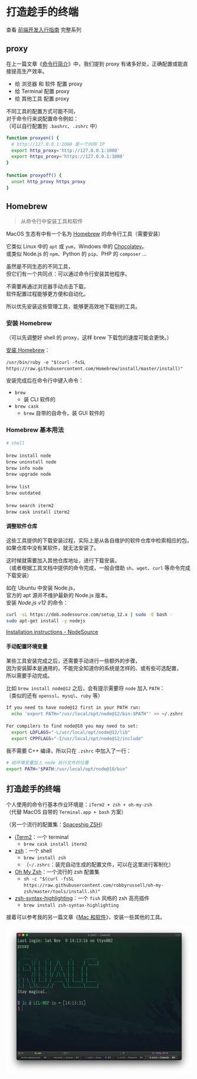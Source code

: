 # 打造趁手的终端

查看 [前端开发入行指南](./fe-development-cookbook.md) 完整系列

## proxy

在上一篇文章《[命令行简介](./terminal-intro.md)》中，我们提到 proxy 有诸多好处，正确配置或能直接提高生产效率。

- 给 浏览器 和 软件 配置 proxy
- 给 Terminal 配置 proxy
- 给 其他工具 配置 proxy

不同工具的配置方式可能不同，  
对于命令行来说配置命令例如：  
（可以自行配置到 `.bashrc`、`.zshrc` 中）

```bash
function proxyon() {
  # http://127.0.0.1:1080 是一个内网 IP
  export http_proxy='http://127.0.0.1:1080'
  export https_proxy='https://127.0.0.1:1080'
}

function proxyoff() {
  unset http_proxy https_proxy
}
```

## Homebrew

> 从命令行中安装工具和软件

MacOS 生态有中有一个名为 [Homebrew](https://brew.sh/) 的命令行工具（需要安装）

它类似 Linux 中的 `apt` 或 `yum`，Windows 中的 [Chocolatey](https://chocolatey.org/)。  
或类似 Node.js 的 `npm`、Python 的 `pip`、PHP 的 `composer` …

虽然是不同生态的不同工具，  
但它们有一个共同点：可以通过命令行安装其他程序。

不需要再通过浏览器手动点击下载，  
软件配置过程能够更方便和自动化。

所以优先安装这些管理工具，能够更高效地下载别的工具。

### 安装 Homebrew

（可以先调整好 shell 的 proxy，这样 brew 下载包的速度可能会更快。）

[安装 Homebrew](https://brew.sh/)：

`/usr/bin/ruby -e "$(curl -fsSL https://raw.githubusercontent.com/Homebrew/install/master/install)"`

安装完成后在命令行中键入命令：

- `brew`
  - 装 CLI 软件的
- `brew cask`
  - `brew` 自带的自命令，装 GUI 软件的

### Homebrew 基本用法

```bash
# shell

brew install node
brew uninstall node
brew info node
brew upgrade node

brew list
brew outdated

brew search iterm2
brew cask install iterm2
```

#### 调整软件仓库

这些工具提供的下载安装过程，实际上是从各自维护的软件仓库中检索相应的包，  
如果仓库中没有某软件，就无法安装了。

这时候就需要加入其他仓库地址，进行下载安装。  
（或者根据工具文档中提供的命令完成，一般会借助 `sh`、`wget`、`curl` 等命令完成下载安装）

如在 Ubuntu 中安装 Node.js，  
官方的 apt 源并不维护最新的 Node.js 版本。  
安装 _Node.js v12_ 的命令：

```bash
curl -sL https://deb.nodesource.com/setup_12.x | sudo -E bash -
sudo apt-get install -y nodejs
```

[Installation instructions - NodeSource](https://github.com/nodesource/distributions/blob/master/README.md#debinstall)

#### 手动配置环境变量

某些工具安装完成之后，还需要手动进行一些额外的步骤，  
因为安装脚本是通用的，不能完全知道你的系统是怎样的、或有些可选配置，  
所以需要手动完成。

比如 `brew install node@12` 之后，会有提示需要将 `node` 加入 `PATH`：  
（类似的还有 `openssl`、`mysql`、`ruby` 等）

```bash
If you need to have node@12 first in your PATH run:
  echo 'export PATH="/usr/local/opt/node@12/bin:$PATH"' >> ~/.zshrc

For compilers to find node@10 you may need to set:
  export LDFLAGS="-L/usr/local/opt/node@12/lib"
  export CPPFLAGS="-I/usr/local/opt/node@12/include"
```

我不需要 C++ 编译，所以只在 `.zshrc` 中加入了一行：

```bash
# 给环境变量加上 node 执行文件的位置
export PATH="$PATH:/usr/local/opt/node@10/bin"
```

## 打造趁手的终端

个人使用的命令行基本作业环境是：`iTerm2 + zsh + oh-my-zsh`  
（代替 MacOS 自带的 `Terminal.app + bash` 方案）

（另一个流行的配置集：[Spaceship ZSH](https://github.com/denysdovhan/spaceship-prompt)）

- [iTerm2](https://iterm2.com/)：一个 terminal
  - `brew cask install iterm2`
- [zsh](https://github.com/robbyrussell/oh-my-zsh/wiki/Installing-ZSH#how-to-install-zsh-on-many-platforms)：一个 shell
  - `brew install zsh`
  - （`~/.zshrc`：装完自动生成的配置文件，可以在这里进行客制化）
- [Oh My Zsh](https://github.com/robbyrussell/oh-my-zsh#getting-started)：一个流行的 zsh 配置集
  - `sh -c "$(curl -fsSL https://raw.githubusercontent.com/robbyrussell/oh-my-zsh/master/tools/install.sh)"`
- [zsh-syntax-highlighting](https://github.com/zsh-users/zsh-syntax-highlighting)：一个 `fish` 风格的 zsh 高亮插件
  - `brew install zsh-syntax-highlighting`

接着可以参考我的另一篇文章《[Mac 和软件](./mac.md)》，安装一些其他的工具。

![iterm2-showcase](./img/iterm2-showcase.png)
